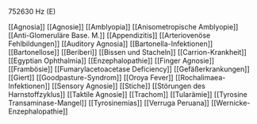 752630 Hz (E)

[[Agnosia]]
[[Agnosie]]
[[Amblyopia]]
[[Anisometropische Amblyopie]]
[[Anti-Glomeruläre Base. M.]]
[[Appendizitis]]
[[Arteriovenöse Fehlbildungen]]
[[Auditory Agnosia]]
[[Bartonella-Infektionen]]
[[Bartonellose]]
[[Beriberi]]
[[Bissen und Stacheln]]
[[Carrion-Krankheit]]
[[Egyptian Ophthalmia]]
[[Enzephalopathie]]
[[Finger Agnosie]]
[[Frambösie]]
[[Fumarylacetoacetase Deficiency]]
[[Gefäßerkrankungen]]
[[Giert]]
[[Goodpasture-Syndrom]]
[[Oroya Fever]]
[[Rochalimaea-Infektionen]]
[[Sensory Agnosie]]
[[Stiche]]
[[Störungen des Harnstoffzyklus]]
[[Taktile Agnosie]]
[[Trachom]]
[[Tularämie]]
[[Tyrosine Transaminase-Mangel]]
[[Tyrosinemias]]
[[Verruga Peruana]]
[[Wernicke-Enzephalopathie]]